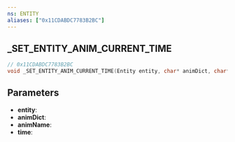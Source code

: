 ```yaml
---
ns: ENTITY
aliases: ["0x11CDABDC7783B2BC"]
---
```

## _SET_ENTITY_ANIM_CURRENT_TIME

```c
// 0x11CDABDC7783B2BC
void _SET_ENTITY_ANIM_CURRENT_TIME(Entity entity, char* animDict, char* animName, float time);
```

## Parameters
* **entity**:
* **animDict**:
* **animName**:
* **time**:
